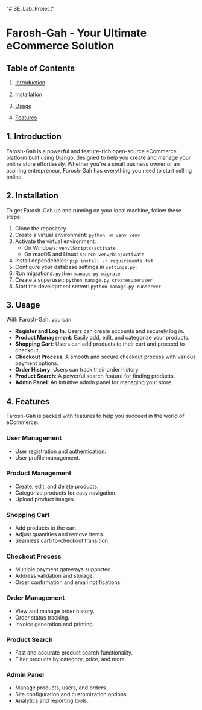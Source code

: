 "# SE_Lab_Project" 
# Farosh-Gah - Your Ultimate eCommerce Solution

## Table of Contents
1. [Introduction](#introduction)

2. [Installation](#installation)
3. [Usage](#usage)
4. [Features](#features)


## 1. Introduction
Farosh-Gah is a powerful and feature-rich open-source eCommerce platform built using Django, designed to help you create and manage your online store effortlessly. Whether you're a small business owner or an aspiring entrepreneur, Farosh-Gah has everything you need to start selling online.



## 2. Installation
To get Farosh-Gah  up and running on your local machine, follow these steps:

1. Clone the repository.
2. Create a virtual environment: `python -m venv venv`
3. Activate the virtual environment:
   - On Windows: `venv\Scripts\activate`
   - On macOS and Linux: `source venv/bin/activate`
4. Install dependencies: `pip install -r requirements.txt`
5. Configure your database settings in `settings.py`.
6. Run migrations: `python manage.py migrate`
7. Create a superuser: `python manage.py createsuperuser`
8. Start the development server: `python manage.py runserver`

## 3. Usage
With Farosh-Gah, you can:

- **Register and Log In**: Users can create accounts and securely log in.
- **Product Management**: Easily add, edit, and categorize your products.
- **Shopping Cart**: Users can add products to their cart and proceed to checkout.
- **Checkout Process**: A smooth and secure checkout process with various payment options.
- **Order History**: Users can track their order history.
- **Product Search**: A powerful search feature for finding products.
- **Admin Panel**: An intuitive admin panel for managing your store.

## 4. Features
Farosh-Gah is packed with features to help you succeed in the world of eCommerce:

### User Management
- User registration and authentication.
- User profile management.

### Product Management
- Create, edit, and delete products.
- Categorize products for easy navigation.
- Upload product images.
### Shopping Cart
- Add products to the cart.
- Adjust quantities and remove items.
- Seamless cart-to-checkout transition.

### Checkout Process
- Multiple payment gateways supported.
- Address validation and storage.
- Order confirmation and email notifications.

### Order Management
- View and manage order history.
- Order status tracking.
- Invoice generation and printing.

### Product Search
- Fast and accurate product search functionality.
- Filter products by category, price, and more.

### Admin Panel
- Manage products, users, and orders.
- Site configuration and customization options.
- Analytics and reporting tools.


